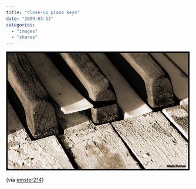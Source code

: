 ```yaml
---
title: "close-up piano keys"
date: "2009-03-13"
categories: 
  - "images"
  - "shares"
---
```


![](images/4wnP83SaFl0p5ivpb0IikefJo1_500.jpg)

(via [emster214](http://flickr.com/photos/emster214))
